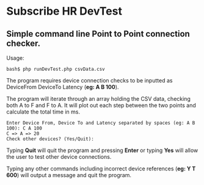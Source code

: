 # Subscribe HR DevTest

## Simple command line Point to Point connection checker.

Usage:
```
bash$ php runDevTest.php csvData.csv
```

The program requires device connection checks to be inputted as DeviceFrom DeviceTo Latency (**eg: A B 100**).

The program will iterate through an array holding the CSV data, checking both A to F and F to A. It will plot out each step between the two points and calculate the total time in ms.

```
Enter Device From, Device To and Latency separated by spaces (eg: A B 100): C A 100
C => A => 20
Check other devices? (Yes/Quit):
```
Typing **Quit** will quit the program and pressing **Enter** or typing **Yes** will allow the user to test other device connections.

Typing any other commands including incorrect device references (**eg: Y T 600**) will output a message and quit the program.
